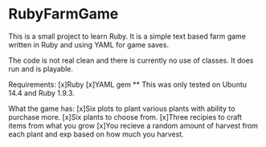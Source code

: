 # RubyFarmGame
This is a small project to learn Ruby. It is a simple text based farm game written in Ruby and using YAML for game saves.

The code is not real clean and there is currently no use of classes. It does run and is playable.  

Requirements: 
[x]Ruby
[x]YAML gem
** This was only tested on Ubuntu 14.4 and Ruby 1.9.3. 

What the game has:
[x]Six plots to plant various plants with ability to purchase more. 
[x]Six plants to choose from. 
[x]Three recipies to craft items from what you grow
[x]You recieve a random amount of harvest from each plant and exp based on how much you harvest. 
 


